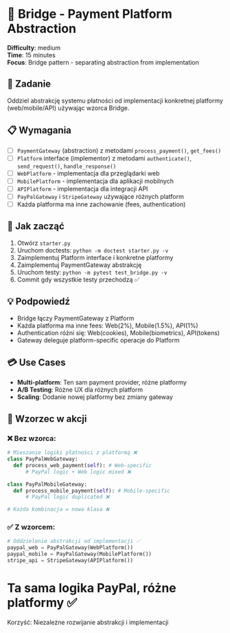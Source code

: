 # 🌉 Bridge - Payment Platform Abstraction

**Difficulty**: medium \
**Time**: 15 minutes \
**Focus**: Bridge pattern - separating abstraction from implementation

## 🎯 Zadanie
Oddziel abstrakcję systemu płatności od implementacji konkretnej platformy (web/mobile/API) używając wzorca Bridge.

## 📋 Wymagania
- [ ] `PaymentGateway` (abstraction) z metodami `process_payment()`, `get_fees()`
- [ ] `Platform` interface (implementor) z metodami `authenticate()`, `send_request()`, `handle_response()`
- [ ] `WebPlatform` - implementacja dla przeglądarki web
- [ ] `MobilePlatform` - implementacja dla aplikacji mobilnych
- [ ] `APIPlatform` - implementacja dla integracji API
- [ ] `PayPalGateway` i `StripeGateway` używające różnych platform
- [ ] Każda platforma ma inne zachowanie (fees, authentication)

## 🚀 Jak zacząć
1. Otwórz `starter.py`
2. Uruchom doctests: `python -m doctest starter.py -v`
3. Zaimplementuj Platform interface i konkretne platformy
4. Zaimplementuj PaymentGateway abstrakcję
5. Uruchom testy: `python -m pytest test_bridge.py -v`
6. Commit gdy wszystkie testy przechodzą ✅

## 💡 Podpowiedź
- Bridge łączy PaymentGateway z Platform
- Każda platforma ma inne fees: Web(2%), Mobile(1.5%), API(1%)
- Authentication różni się: Web(cookies), Mobile(biometrics), API(tokens)
- Gateway deleguje platform-specific operacje do Platform

## 💳 Use Cases
- **Multi-platform**: Ten sam payment provider, różne platformy
- **A/B Testing**: Różne UX dla różnych platform
- **Scaling**: Dodanie nowej platformy bez zmiany gateway

## 🔄 Wzorzec w akcji

### ❌ Bez wzorca:
```python
# Mieszanie logiki płatności z platformą ❌
class PayPalWebGateway:
  def process_web_payment(self): # Web-specific
      # PayPal logic + Web logic mixed ❌

class PayPalMobileGateway:
  def process_mobile_payment(self): # Mobile-specific
      # PayPal logic duplicated ❌

# Każda kombinacja = nowa klasa ❌
```

### ✅ Z wzorcem:

```python
# Oddzielenie abstrakcji od implementacji ✅
paypal_web = PayPalGateway(WebPlatform())
paypal_mobile = PayPalGateway(MobilePlatform())
stripe_api = StripeGateway(APIPlatform())
```

# Ta sama logika PayPal, różne platformy ✅

Korzyść: Niezależne rozwijanie abstrakcji i implementacji
